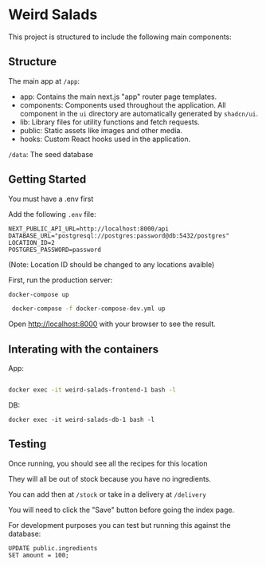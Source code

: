 # Weird Salads

This project is structured to include the following main components:

## Structure

The main app at `/app`:

- app: Contains the main next.js "app" router page templates.
- components: Components used throughout the application. All component in the `ui` directory are automatically generated by `shadcn/ui`.
- lib: Library files for utility functions and fetch requests.
- public: Static assets like images and other media.
- hooks: Custom React hooks used in the application.

`/data`: The seed database

## Getting Started

You must have a .env first

Add the following `.env` file:

```
NEXT_PUBLIC_API_URL=http://localhost:8000/api
DATABASE_URL="postgresql://postgres:password@db:5432/postgres"
LOCATION_ID=2
POSTGRES_PASSWORD=password
```

(Note: Location ID should be changed to any locations avaible)

First, run the production server:

```bash
docker-compose up
```

```bash
 docker-compose -f docker-compose-dev.yml up
 ```

Open [http://localhost:8000](http://localhost:8000) with your browser to see the result.

## Interating with the containers

App:
```bash

docker exec -it weird-salads-frontend-1 bash -l

```
DB:
```
docker exec -it weird-salads-db-1 bash -l

```

## Testing

Once running, you should see all the recipes for this location

They will all be out of stock because you have no ingredients.

You can add then at `/stock` or take in a delivery at `/delivery`

You will need to click the "Save" button before going the index page.

For development purposes you can test but running this against the database:

```psql
UPDATE public.ingredients
SET amount = 100;
```